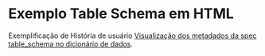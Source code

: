 # Exemplo Table Schema em HTML

Exemplificação de História de usuário [Visualização dos metadados da spec table_schema no dicionário de dados](https://github.com/transparencia-mg/viz-metadados-frictionless/issues/28).

